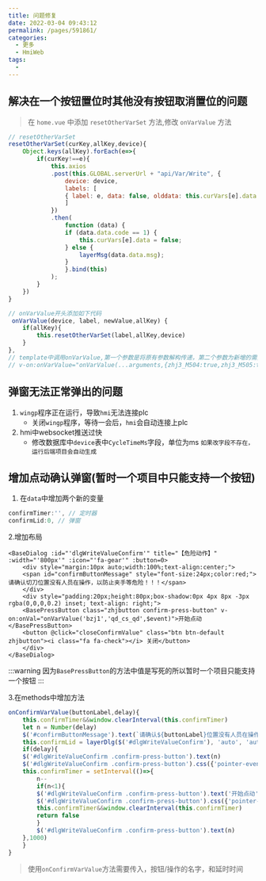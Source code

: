 ```yaml
---
title: 问题修复
date: 2022-03-04 09:43:12
permalink: /pages/591861/
categories:
  - 更多
  - HmiWeb
tags:
  - 
---
```


## 解决在一个按钮置位时其他没有按钮取消置位的问题

> 在 `home.vue` 中添加 `resetOtherVarSet` 方法,修改 `onVarValue` 方法

```js
// resetOtherVarSet
resetOtherVarSet(curKey,allKey,device){
    Object.keys(allKey).forEach(e=>{
        if(curKey!==e){
            this.axios
            .post(this.GLOBAL.serverUrl + "api/Var/Write", {
                device: device,
                labels: [
                { label: e, data: false, olddata: this.curVars[e].data }
                ]
            })
            .then(
                function (data) {
                if (data.data.code == 1) {
                    this.curVars[e].data = false;
                } else {
                    layerMsg(data.data.msg);
                }
                }.bind(this)
            );
        }
    })
}

// onVarValue开头添加如下代码
 onVarValue(device, label, newValue,allKey) {
    if(allKey){
        this.resetOtherVarSet(label,allKey,device)
    }
},
// template中调用onVarValue,第一个参数是将原有参数解构传递，第二个参数为新增的需要置位的所有对象
// v-on:onVarValue="onVarValue(...arguments,{zhj3_M504:true,zhj3_M505:true,zhj3_M506:true})
```

## 弹窗无法正常弹出的问题

1. `wingp`程序正在运行，导致`hmi`无法连接plc
   - 关闭`wingp`程序，等待一会后，`hmi`会自动连接上plc
2. hmi中websocket推送过快
   - 修改数据库中`device`表中`CycleTimeMs`字段，单位为ms `如果改字段不存在，运行后端项目会自动生成`


## 增加点动确认弹窗(暂时一个项目中只能支持一个按钮)
1. 在`data`中增加两个新的变量

```js
confirmTimer:'', // 定时器
confirmLid:0, // 弹窗
```

2.增加布局
```vue
<BaseDialog :id="'dlgWriteValueConfirm'" title="【危险动作】" :width="'800px'" :icon="'fa-gear'" :button=0>
    <div style="margin:10px auto;width:100%;text-align:center;">
    <span id="confirmButtonMessage" style="font-size:24px;color:red;">请确认切刀位置没有人员在操作，以防止夹手等危险！！！</span>
    </div>
    <div style="padding:20px;height:80px;box-shadow:0px 4px 8px -3px rgba(0,0,0,0.2) inset; text-align: right;">
    <BasePressButton class="zhjbutton confirm-press-button" v-on:onVal="onVarValue('bzj1','qd_cs_qd',$event)">开始点动</BasePressButton> 
    <button @click="closeConfirmValue" class="btn btn-default zhjbutton"><i class="fa fa-check"></i> 关闭</button>
    </div>
</BaseDialog>
```
:::warning
因为`BasePressButton`的方法中值是写死的所以暂时一个项目只能支持一个按钮
:::

3.在methods中增加方法

```js
onConfirmVarValue(buttonLabel,delay){
    this.confirmTimer&&window.clearInterval(this.confirmTimer)
    let n = Number(delay)
    $('#confirmButtonMessage').text(`请确认${buttonLabel}位置没有人员在操作，以防止夹手等危险！！！`)
    this.confirmLid = layerDlg($('#dlgWriteValueConfirm'), 'auto', 'auto', false, 0.6);
    if(delay){
    $('#dlgWriteValueConfirm .confirm-press-button').text(n)
    $('#dlgWriteValueConfirm .confirm-press-button').css({'pointer-events':'none'})
    this.confirmTimer = setInterval(()=>{
        n--
        if(n<1){
        $('#dlgWriteValueConfirm .confirm-press-button').text('开始点动')
        $('#dlgWriteValueConfirm .confirm-press-button').css({'pointer-events':'unset'})
        this.confirmTimer&&window.clearInterval(this.confirmTimer)
        return false
        }
        $('#dlgWriteValueConfirm .confirm-press-button').text(n)
    },1000)
    }
}
```
> 使用`onConfirmVarValue`方法需要传入，按钮/操作的名字，和延时时间